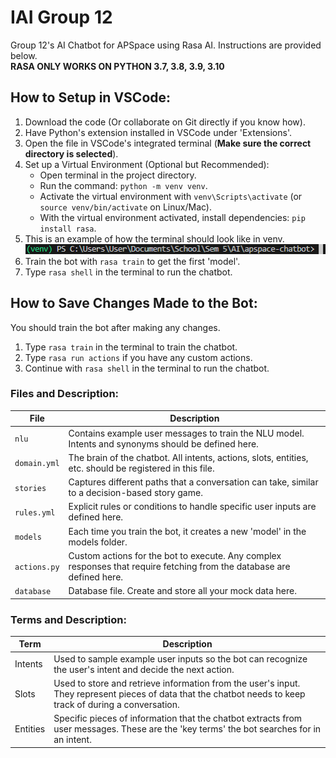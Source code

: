 # IAI Group 12

Group 12's AI Chatbot for APSpace using Rasa AI. Instructions are provided below.  
**RASA ONLY WORKS ON PYTHON 3.7, 3.8, 3.9, 3.10**

## How to Setup in VSCode:

1. Download the code (Or collaborate on Git directly if you know how).
2. Have Python's extension installed in VSCode under 'Extensions'.
3. Open the file in VSCode's integrated terminal (**Make sure the correct directory is selected**). 
4. Set up a Virtual Environment (Optional but Recommended):
   - Open terminal in the project directory.
   - Run the command: `python -m venv venv`.
   - Activate the virtual environment with `venv\Scripts\activate` (or `source venv/bin/activate` on Linux/Mac).
   - With the virtual environment activated, install dependencies: `pip install rasa`.
5. This is an example of how the terminal should look like in venv.
   ![Example Image](images/example.png)
6. Train the bot with `rasa train` to get the first 'model'. 
7. Type `rasa shell` in the terminal to run the chatbot.

## How to Save Changes Made to the Bot:
You should train the bot after making any changes.
1. Type `rasa train` in the terminal to train the chatbot.
2. Type `rasa run actions` if you have any custom actions.
3. Continue with `rasa shell` in the terminal to run the chatbot.


### Files and Description:

| File         | Description                                      |
| ------------ | -------------------------------------------- |
| `nlu`         | Contains example user messages to train the NLU model. Intents and synonyms should be defined here.  |
| `domain.yml`  | The brain of the chatbot. All intents, actions, slots, entities, etc. should be registered in this file. |
| `stories`     | Captures different paths that a conversation can take, similar to a decision-based story game. |
| `rules.yml`   | Explicit rules or conditions to handle specific user inputs are defined here.  |
| `models`      | Each time you train the bot, it creates a new 'model' in the models folder. |
| `actions.py`  | Custom actions for the bot to execute. Any complex responses that require fetching from the database are defined here. |
| `database`    | Database file. Create and store all your mock data here. |

### Terms and Description:

| Term        | Description                                 |
| ----------- | ------------------------------------------- |
| Intents     | Used to sample example user inputs so the bot can recognize the user's intent and decide the next action. |
| Slots       | Used to store and retrieve information from the user's input. They represent pieces of data that the chatbot needs to keep track of during a conversation. |
| Entities    | Specific pieces of information that the chatbot extracts from user messages. These are the 'key terms' the bot searches for in an intent. |



